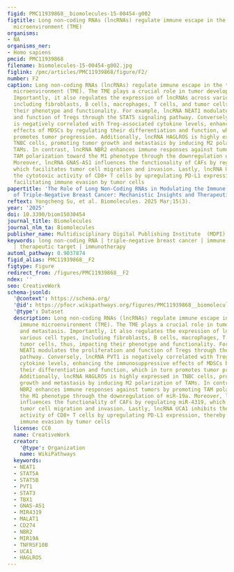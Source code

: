 ```yaml
---
figid: PMC11939868__biomolecules-15-00454-g002
figtitle: Long non-coding RNAs (lncRNAs) regulate immune escape in the tumor immune
  microenvironment (TME)
organisms:
- NA
organisms_ner:
- Homo sapiens
pmcid: PMC11939868
filename: biomolecules-15-00454-g002.jpg
figlink: /pmc/articles/PMC11939868/figure/F2/
number: F2
caption: Long non-coding RNAs (lncRNAs) regulate immune escape in the tumor immune
  microenvironment (TME). The TME plays a crucial role in tumor development and metastasis.
  Importantly, it also regulates the expression of lncRNAs across various cell types,
  including fibroblasts, B cells, macrophages, T cells, and tumor cells, thus, impacting
  their phenotype and functionality. For example, lncRNA NEAT1 modulates the proliferation
  and function of Tregs through the STAT5 signaling pathway. Conversely, lncRNA PVT1
  is negatively correlated with Treg-associated cytokine levels, enhancing the immunosuppressive
  effects of MDSCs by regulating their differentiation and function, which in turn
  promotes tumor progression. Additionally, lncRNA HAGLROS is highly expressed in
  TNBC cells, promoting tumor growth and metastasis by inducing M2 polarization of
  TAMs. In contrast, lncRNA NBR2 enhances immune responses against tumors by promoting
  TAM polarization toward the M1 phenotype through the downregulation of miR-19a.
  Moreover, lncRNA GNAS-AS1 influences the functionality of CAFs by regulating miR-4319,
  which facilitates tumor cell migration and invasion. Lastly, lncRNA UCA1 inhibits
  the cytotoxic activity of CD8+ T cells by upregulating PD-L1 expression, thereby
  facilitating immune evasion by tumor cells
papertitle: 'The Role of Long Non-Coding RNAs in Modulating the Immune Microenvironment
  of Triple-Negative Breast Cancer: Mechanistic Insights and Therapeutic Potential'
reftext: Yongcheng Su, et al. Biomolecules. 2025 Mar;15(3).
year: '2025'
doi: 10.3390/biom15030454
journal_title: Biomolecules
journal_nlm_ta: Biomolecules
publisher_name: Multidisciplinary Digital Publishing Institute  (MDPI)
keywords: long non-coding RNA | triple-negative breast cancer | immune microenvironment
  | therapeutic target | immunotherapy
automl_pathway: 0.9037874
figid_alias: PMC11939868__F2
figtype: Figure
redirect_from: /figures/PMC11939868__F2
ndex: ''
seo: CreativeWork
schema-jsonld:
  '@context': https://schema.org/
  '@id': https://pfocr.wikipathways.org/figures/PMC11939868__biomolecules-15-00454-g002.html
  '@type': Dataset
  description: Long non-coding RNAs (lncRNAs) regulate immune escape in the tumor
    immune microenvironment (TME). The TME plays a crucial role in tumor development
    and metastasis. Importantly, it also regulates the expression of lncRNAs across
    various cell types, including fibroblasts, B cells, macrophages, T cells, and
    tumor cells, thus, impacting their phenotype and functionality. For example, lncRNA
    NEAT1 modulates the proliferation and function of Tregs through the STAT5 signaling
    pathway. Conversely, lncRNA PVT1 is negatively correlated with Treg-associated
    cytokine levels, enhancing the immunosuppressive effects of MDSCs by regulating
    their differentiation and function, which in turn promotes tumor progression.
    Additionally, lncRNA HAGLROS is highly expressed in TNBC cells, promoting tumor
    growth and metastasis by inducing M2 polarization of TAMs. In contrast, lncRNA
    NBR2 enhances immune responses against tumors by promoting TAM polarization toward
    the M1 phenotype through the downregulation of miR-19a. Moreover, lncRNA GNAS-AS1
    influences the functionality of CAFs by regulating miR-4319, which facilitates
    tumor cell migration and invasion. Lastly, lncRNA UCA1 inhibits the cytotoxic
    activity of CD8+ T cells by upregulating PD-L1 expression, thereby facilitating
    immune evasion by tumor cells
  license: CC0
  name: CreativeWork
  creator:
    '@type': Organization
    name: WikiPathways
  keywords:
  - NEAT1
  - STAT5A
  - STAT5B
  - PVT1
  - STAT3
  - TBX1
  - GNAS-AS1
  - MIR4319
  - MALAT1
  - CD274
  - NBR2
  - MIR19A
  - TNFRSF10B
  - UCA1
  - HAGLROS
---
```

